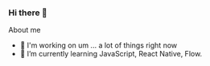 ### Hi there 👋

About me

- 🔭 I'm working on um ... a lot of things right now
- 🌱 I’m currently learning JavaScript, React Native, Flow.
